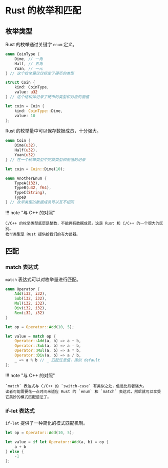 # Rust 的枚举和匹配

## 枚举类型

Rust 的枚举通过关键字 `enum` 定义。

```rust
enum CoinType {
    Dime, // 一角
    Half, // 五角
    Yuan, // 一元
} // 这个枚举量仅仅标定了硬币的类型

struct Coin {
    kind: CoinType,
    value: u32
} // 这个结构体记录了硬币的类型和对应的面值

let coin = Coin {
    kind: CoinType::Dime,
    value: 10
};
```

Rust 的枚举量中可以保存数据成员，十分强大。

```rust
enum Coin {
    Dime(u32),
    Half(u32),
    Yuan(u32)
} // 在一个枚举类型中完成类型和面值的记录

let coin = Coin::Dime(10);

enum AnotherEnum {
    TypeA(i32),
    TypeB(u32, f64),
    TypeC(String),
    TypeD
} // 枚举类型的数据成员可以互不相同
```

!!! note "与 C++ 的对照"

    C/C++ 的枚举类型底层是整数，不能拥有数据成员。这是 Rust 和 C/C++ 的一个很大的区别。
    枚举类型是 Rust 提供给我们的有力武器。

## 匹配

### match 表达式

`match` 表达式可以对枚举量进行匹配。

```rust
enum Operator {
    Add(i32, i32),
    Sub(i32, i32),
    Mul(i32, i32),
    Div(i32, i32),
    Rem(i32, i32)
}

let op = Operator::Add(10, 5);

let value = match op {
    Operator::Add(a, b) => a + b,
    Operator::Sub(a, b) => a - b,
    Operator::Mul(a, b) => a * b,
    Operator::Div(a, b) => a / b,
    _ => a % b // _ 匹配任意值，类似 default
};
```

!!! note "与 C++ 的对照"

    `match` 表达式与 C/C++ 的 `switch-case` 有类似之处，但远比后者强大。
    读者可能需要花一点时间来适应 Rust 的 `enum` 和 `match` 表达式，然后就可以享受
    它美妙的模式匹配语法了。

### if-let 表达式

`if-let` 提供了一种简化的模式匹配机制。

```rust
let op = Operator::Add(10, 5);

let value = if let Operator::Add(a, b) = op {
    a + b
} else {
    -1
};
```
